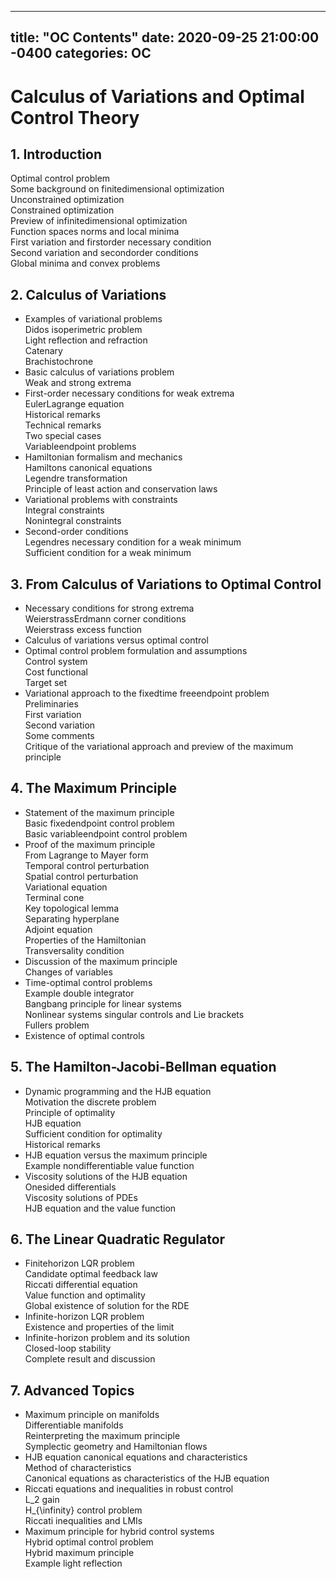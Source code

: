  ---
title: "OC Contents"
date: 2020-09-25 21:00:00 -0400
categories: OC
---
# Calculus of Variations and Optimal Control Theory

## 1. Introduction 
 Optimal control problem                                    
 Some background on finitedimensional optimization                    
 Unconstrained optimization                              
 Constrained optimization                               
 Preview of infinitedimensional optimization                         
 Function spaces norms and local minima                      
 First variation and firstorder necessary condition                  
 Second variation and secondorder conditions                    
 Global minima and convex problems                         
                             
## 2. Calculus of Variations 
 - Examples of variational problems                               
 Didos isoperimetric problem                             
 Light reflection and refraction                             
 Catenary                                        
 Brachistochrone                                    
 - Basic calculus of variations problem                             
 Weak and strong extrema                               
 - First-order necessary conditions for weak extrema                      
 EulerLagrange equation                                
 Historical remarks                                   
 Technical remarks                                   
 Two special cases                                    
 Variableendpoint problems                              
 - Hamiltonian formalism and mechanics                            
 Hamiltons canonical equations                            
 Legendre transformation                                
 Principle of least action and conservation laws                   
 - Variational problems with constraints                            
 Integral constraints                                   
 Nonintegral constraints                                
 - Second-order conditions                                    
 Legendres necessary condition for a weak minimum                
 Sufficient condition for a weak minimum                       
 
## 3. From Calculus of Variations to Optimal Control 
 - Necessary conditions for strong extrema                           
 WeierstrassErdmann corner conditions                       
 Weierstrass excess function                              
 - Calculus of variations versus optimal control                         
 - Optimal control problem formulation and assumptions                   
 Control system                                     
 Cost functional                                     
 Target set                                        
- Variational approach to the fixedtime freeendpoint problem               
 Preliminaries                                      
 First variation                                     
 Second variation                                    
 Some comments                                    
 Critique of the variational approach and preview of the maximum principle   
                             
 
 ## 4. The Maximum Principle 
 - Statement of the maximum principle                            
 Basic fixedendpoint control problem                         
 Basic variableendpoint control problem                       
 - Proof of the maximum principle                                
 From Lagrange to Mayer form                            
 Temporal control perturbation                            
 Spatial control perturbation                              
 Variational equation                                  
 Terminal cone                                      
 Key topological lemma                                 
 Separating hyperplane                                 
 Adjoint equation                                    
 Properties of the Hamiltonian                             
 Transversality condition                                
 - Discussion of the maximum principle                            
 Changes of variables                                  
 - Time-optimal control problems                                
 Example double integrator                              
 Bangbang principle for linear systems                        
 Nonlinear systems singular controls and Lie brackets               
 Fullers problem                                    
 - Existence of optimal controls                                 
                             
 
 ## 5. The Hamilton-Jacobi-Bellman equation 
 - Dynamic programming and the HJB equation                        
 Motivation the discrete problem                           
 Principle of optimality                                 
 HJB equation                                      
 Sufficient condition for optimality                          
 Historical remarks                                   
 - HJB equation versus the maximum principle                        
 Example nondifferentiable value function                      
-  Viscosity solutions of the HJB equation                           
 Onesided differentials                                 
 Viscosity solutions of PDEs                              
 HJB equation and the value function                         

 
 ## 6. The Linear Quadratic Regulator 
-  Finitehorizon LQR problem                                  
 Candidate optimal feedback law                           
 Riccati differential equation                              
 Value function and optimality                             
 Global existence of solution for the RDE                       
 - Infinite-horizon LQR problem                                 
 Existence and properties of the limit                         
 - Infinite-horizon problem and its solution                       
 Closed-loop stability                                  
 Complete result and discussion                            

 
 ## 7. Advanced Topics 
 - Maximum principle on manifolds                               
 Differentiable manifolds                                
 Reinterpreting the maximum principle                       
 Symplectic geometry and Hamiltonian flows                     
 - HJB equation canonical equations and characteristics                   
 Method of characteristics                               
 Canonical equations as characteristics of the HJB equation            
 - Riccati equations and inequalities in robust control                     
 L_2 gain                                         
 H_{\infinity} control problem                                  
 Riccati inequalities and LMIs                             
 - Maximum principle for hybrid control systems                        
 Hybrid optimal control problem                            
 Hybrid maximum principle                              
 Example light reflection                                
    
